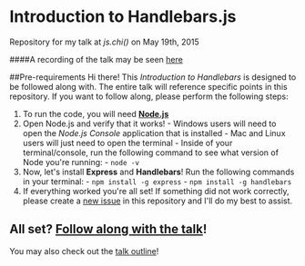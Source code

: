 # Introduction to Handlebars.js
Repository for my talk at *js.chi()* on May 19th, 2015

####A recording of the talk may be seen <a href="https://www.youtube.com/watch?v=bt34qTU9UhQ&feature=youtu.be">here</a>

##Pre-requirements
Hi there! This *Introduction to Handlebars* is designed to be followed along with. The entire talk will reference specific points in this repository. If you want to follow along, please perform the following steps:
  1. To run the code, you will need **<a href="https://nodejs.org/download/">Node.js</a>**
  2. Open Node.js and verify that it works!
    - Windows users will need to open the *Node.js Console* application that is installed
    - Mac and Linux users will just need to open the terminal
    - Inside of your terminal/console, run the following command to see what version of Node you're running:
    - `node -v` 
  3. Now, let's install **Express** and **Handlebars**! Run the following commands in your terminal:
    - `npm install -g express`
    - `npm install -g handlebars`
  4. If everything worked you're all set! If something did not work correctly, please create a <a href="https://github.com/code-for-coffee/IntroductionToHandlebars/issues/new">new issue</a> in this repository and I'll do my best to assist. 

<h2>All set? <a href="https://github.com/code-for-coffee/IntroductionToHandlebars/blob/master/1-Introduction/readme.md">Follow along with the talk</a>!</h2>

You may also check out the <a href="https://github.com/code-for-coffee/IntroductionToHandlebars/blob/master/Outline.md">talk outline</a>!</h2>
